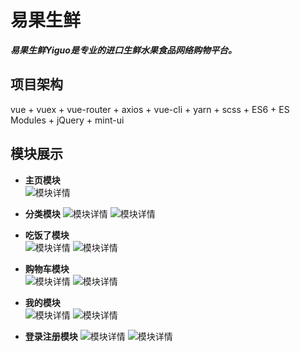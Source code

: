 # 易果生鲜
***易果生鲜Yiguo是专业的进口生鲜水果食品网络购物平台。***

## 项目架构
vue + vuex + vue-router + axios + vue-cli + yarn + scss + ES6 + ES Modules + jQuery + mint-ui

## 模块展示
* **主页模块**  
![模块详情]()  

* **分类模块**
![模块详情]() 
![模块详情]() 

* **吃饭了模块**  
![模块详情]() 
![模块详情]() 

* **购物车模块**  
![模块详情]() 
![模块详情]() 

* **我的模块**  
![模块详情]() 
![模块详情]() 

* **登录注册模块**
![模块详情]() 
![模块详情]() 
